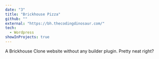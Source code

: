 ```yaml
---
date: "3"
title: "Brickhouse Pizza"
github: ""
external: "https://bh.thecodingdinosaur.com/"
tech:
  - Wordpress
showInProjects: true
---
```


A Brickhouse Clone website without any builder plugin. Pretty neat right?
